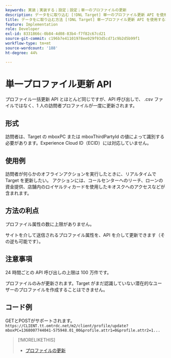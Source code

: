 ```yaml
---
keywords: 実装；実装する；設定；設定；単一のプロファイルの更新
description: データをに取り込む [!DNL Target] 単一のプロファイル更新 API を使用する。
title: データをに取り込む方法 [!DNL Target] 単一プロファイル更新 API を使用する場合
feature: Implementation
role: Developer
exl-id: 8331866c-0b84-4d08-83b4-f7f82c67cd21
source-git-commit: c196b7e41101978ee029f93d5cd71c9b2d5b99f1
workflow-type: tm+mt
source-wordcount: '188'
ht-degree: 44%

---
```


# 単一プロファイル更新 API

プロファイル一括更新 API とほとんど同じですが、API 呼び出しで、 .csv ファイルではなく、1 人の訪問者プロファイルが一度に更新されます。

## 形式

訪問者は、Target の mboxPC または mboxThirdPartyId の値によって識別する必要があります。Experience Cloud ID（ECID）には対応していません。

## 使用例

訪問者が何らかのオフラインアクションを実行したときに、リアルタイムで Target を更新したい。 アクションには、コールセンターへのリーチ、ローンの資金提供、店舗内のロイヤルティカードを使用したキオスクへのアクセスなどが含まれます。

## 方法の利点

プロファイル属性の数に上限がありません。

サイトを介して送信されるプロファイル属性を、API を介して更新できます（その逆も可能です）。

## 注意事項

24 時間ごとの API 呼び出しの上限は 100 万件です。

プロファイルのみが更新されます。Target がまだ認識していない潜在的なユーザーのプロファイルを作成することはできません。

## コード例

GETとPOSTがサポートされます。 `https://CLIENT.tt.omtrdc.net/m2/client/profile/update?mboxPC=1368007744041-575948.01_00&profile.attr1=0&profile.attr2=1...`

>[!MORELIKETHIS]
>
>* [プロファイルの更新](https://developers.adobetarget.com/api/#updating-profiles)

